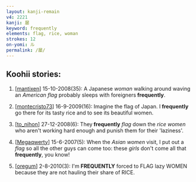 ```yaml
---
layout: kanji-remain
v4: 2221
kanji: 屡
keyword: frequently
elements: flag, rice, woman
strokes: 12
on-yomi: ル
permalink: /屡/
---
```


## Koohii stories: 

1) [<a href="http://kanji.koohii.com/profile/mantixen">mantixen</a>] 15-10-2008(35): A Japanese <em>woman</em> walking around waving an <em>American flag</em> probably sleeps with foreigners<strong> frequently</strong>.

2) [<a href="http://kanji.koohii.com/profile/montecristo73">montecristo73</a>] 16-9-2009(16): Imagine the flag of Japan. I<strong> frequently</strong> go there for its tasty rice and to see its beautiful women.

3) [<a href="http://kanji.koohii.com/profile/to_nihon">to_nihon</a>] 27-12-2008(6): They<strong> frequently</strong> <em>flag</em> down the <em>rice women</em> who aren&#039;t working hard enough and punish them for their &#039;laziness&#039;.

4) [<a href="http://kanji.koohii.com/profile/Megaqwerty">Megaqwerty</a>] 15-6-2007(5): When the <em>Asian women</em> visit, I put out a <em>flag</em> so all the other guys can come too: these <em>girls</em> don&#039;t come all that<strong> frequently</strong>, you know!

5) [<a href="http://kanji.koohii.com/profile/oregum">oregum</a>] 2-8-2010(3): I&#039;m<strong> FREQUENTLY</strong> forced to FLAG lazy WOMEN because they are not hauling their share of RICE.

